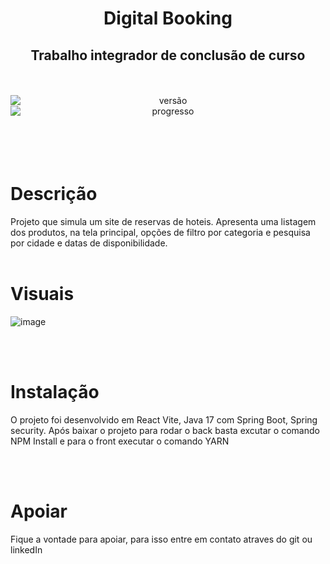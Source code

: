 <h1 align="center">Digital Booking</h1>
<h2 align="center">Trabalho integrador de conclusão de curso</h2>



<br>
<br>
<div align="center">
<img style="display: block; margin: auto;" alt="versão" src="https://img.shields.io/badge/Vers%C3%A3o-1.0.0-blue?style=plastic&logo=exercism">
<img style="display: block; margin: auto;" alt="progresso" src="https://img.shields.io/badge/progresso-100%25-green?style=plastic&logo=lastpass">

</div>

<br>
<br>
<br>
<br>

# Descrição
Projeto que simula um site de reservas de hoteis. Apresenta uma listagem dos produtos, na tela principal, opções de filtro por categoria e pesquisa por cidade e datas de disponibilidade.
<br>
<br>

# Visuais
![image](/uploads/97fcd716642facb0bb58d0ccb19c514b/image.png)

<br>
<br>

# Instalação
O projeto foi desenvolvido em React Vite, Java 17 com Spring Boot, Spring security.
Após baixar o projeto para rodar o back basta excutar o comando NPM Install e para o front executar o comando YARN

<br>
<br>

# Apoiar
Fique a vontade para apoiar, para isso  entre em contato atraves do git ou linkedIn 

<br>
<br>

